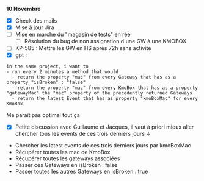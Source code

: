 **10 Novembre**
- [x] Check des mails
- [x] Mise à jour Jira
- [ ] Mise en marche du "magasin de tests" en réel
    - [ ] Résolution du bug de non assignation d'une GW à une KMOBOX
- [ ] KP-585 : Mettre les GW en HS après 72h sans activité
- [x] gpt : 
```
in the same project, i want to 
- run every 2 minutes a method that would
  - return the property "mac" from every Gateway that has as a property "isBroken" : "false"
  - return the property "mac" from every KmoBox that has as a property "gatewayMac" the "mac" property of the precedently returned Gateways
  - return the latest Event that has as property "kmoBoxMac" for every KmoBox
```
Me paraît pas optimal tout ça
- [x] Petite discussion avec Guillaume et Jacques, il vaut à priori mieux aller chercher tous les events de ces trois derniers jours ↓
- Chercher les latest events de ces trois derniers jours par kmoBoxMac
- Récupérer toutes les mac de KmoBox
- Récupérer toutes les gateways associées 
- Passer ces Gateways en isBroken : false
- Passer toutes les autres Gateways en isBroken : true